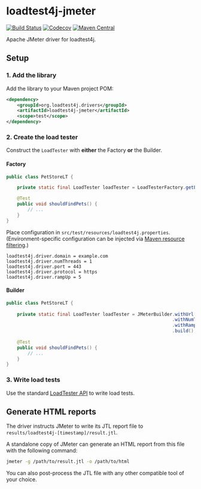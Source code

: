 # loadtest4j-jmeter

[![Build Status](https://travis-ci.com/loadtest4j/loadtest4j-jmeter.svg?branch=master)](https://travis-ci.com/loadtest4j/loadtest4j-jmeter)
[![Codecov](https://codecov.io/gh/loadtest4j/loadtest4j-jmeter/branch/master/graph/badge.svg)](https://codecov.io/gh/loadtest4j/loadtest4j-jmeter)
[![Maven Central](https://img.shields.io/maven-central/v/org.loadtest4j.drivers/loadtest4j-jmeter.svg)](https://repo1.maven.org/maven2/org/loadtest4j/drivers/loadtest4j-jmeter/)

Apache JMeter driver for loadtest4j.

## Setup

### 1. Add the library

Add the library to your Maven project POM:

```xml
<dependency>
    <groupId>org.loadtest4j.drivers</groupId>
    <artifactId>loadtest4j-jmeter</artifactId>
    <scope>test</scope>
</dependency>
```

### 2. Create the load tester

Construct the `LoadTester` with **either** the Factory **or** the Builder.

#### Factory

```java
public class PetStoreLT {

    private static final LoadTester loadTester = LoadTesterFactory.getLoadTester();

    @Test
    public void shouldFindPets() {
        // ...
    }
}
```

Place configuration in `src/test/resources/loadtest4j.properties`. (Environment-specific configuration can be injected via [Maven resource filtering](https://maven.apache.org/plugins/maven-resources-plugin/examples/filter.html).)

```properties
loadtest4j.driver.domain = example.com
loadtest4j.driver.numThreads = 1
loadtest4j.driver.port = 443
loadtest4j.driver.protocol = https
loadtest4j.driver.rampUp = 5
```

#### Builder

```java
public class PetStoreLT {
    
    private static final LoadTester loadTester = JMeterBuilder.withUrl("https", "example.com", 443)
                                                              .withNumThreads(1)
                                                              .withRampUp(5)
                                                              .build();
    
    @Test
    public void shouldFindPets() {
        // ...
    }
}
``` 

### 3. **Write load tests** 

Use the standard [LoadTester API](https://github.com/loadtest4j/loadtest4j) to write load tests.

## Generate HTML reports

The driver instructs JMeter to write its JTL report file to `results/loadtest4j-[timestamp]/result.jtl`.

A standalone copy of JMeter can generate an HTML report from this file with the following command:

```bash
jmeter -g /path/to/result.jtl -o /path/to/html
```

You can also post-process the JTL file with any other compatible tool of your choice.
